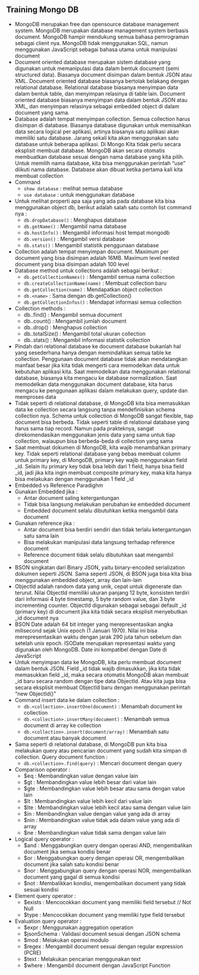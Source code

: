 ## Training Mongo DB

- MongoDB merupakan free dan opensource database management system. MongoDB merupakan database management system berbasis document. MongoDB hampir mendukung semua bahasa pemrograman sebagai client nya. MongoDB tidak menggunakan SQL, namun menggunakan JavaScript sebagai bahasa utama untuk manipulasi document
- Document oriented database merupakan sistem database yang digunakan untuk memanipulasi data dalam bentuk document (semi structured data). Biasanya document disimpan dalam bentuk JSON atau XML. Document oriented database biasanya bertolak belakang dengan relational database. Relational database biasanya menyimpan data dalam bentuk table, dan menyimpan relasinya di table lain. Document oriented database biasanya menyimpan data dalam bentuk JSON atau XML, dan menyimpan relasinya sebagai embedded object di dalam document yang sama.
- Database adalah tempat menyimpan collection. Semua collection harus disimpan di database. Biasanya database digunakan untuk memisahkan data secara logical per aplikasi, artinya biasanya satu aplikasi akan memiliki satu database. Jarang sekali kita akan menggunakan satu database untuk beberapa aplikasi. Di Mongo Kita tidak perlu secara eksplisit membuat database. MongoDB akan secara otomatis membuatkan database sesuai dengan nama database yang kita pilih. Untuk memilih nama database, kita bisa menggunakan perintah “use” diikuti nama database. Database akan dibuat ketika pertama kali kita membuat collection
- Command
    - `show database` : melihat semua database
    - `use database` : untuk menggunakan database
- Untuk melihat properti apa saja yang ada pada database kita bisa menggunakan object db, berikut adalah salah satu contoh list command nya :
    - `db.dropDatabase()` : Menghapus database
    - `db.getName()` : Mengambil nama database
    - `db.hostInfo()` : Mengambil informasi host tempat mongodb
    - `db.version()` : Mengambil versi database
    - `db.stats()` : Mengambil statistik penggunaan database
- Collection adalah tempat menyimpan document. Maximum per document yang bisa disimpan adalah 16MB. Maximum level nested document yang bisa disimpan adalah 100 level
- Database method untuk collections adalah sebagai berikut :
    - `db.getCollectionNames()` : Mengambil semua nama collection
    - `db.createCollectionName(name)` : Membuat collection baru
    - `db.getCollection(name)` : Mendapatkan object collection
    - `db.<name>` : Sama dengan db.getCollection(<name>)
    - `db.getCollectionInfos()` : Mendapat informasi semua collection
- Collection methods :
    - db.<collection>.find() : Mengambil semua document
    - db.<collection>.count() : Mengambil jumlah document
    - db.<collection>.drop() : Menghapus collection
    - db.<collection>.totalSize() : Mengambil total ukuran collection
    - db.<collection>.stats() : Mengambil informasi statistik collection
- Pindah dari relational database ke document database bukanlah hal yang sesederhana hanya dengan memindahkan semua table ke collection. Penggunaan document database tidak akan mendatangkan manfaat besar jika kita tidak mengerti cara memodelkan data untuk kebutuhan aplikasi kita. Saat memodelkan data menggunakan relational database, biasanya kita mengacu ke database normalization. Saat memodelkan data menggunakan document database, kita harus mengacu ke penggunaan aplikasi dalam melakukan query, update dan memproses data
- Tidak seperti di relational database, di MongoDB kita bisa memasukkan data ke collection secara langsung tanpa mendefinisikan schema collection nya. Schema untuk collection di MongoDB sangat flexible, tiap document bisa berbeda. Tidak seperti table di relational database yang harus sama  tiap record. Namun pada prakteknya, sangat direkomendasikan menggunakan jenis data yang sama untuk tiap collection, walaupun bisa berbeda-beda di collection yang sama
- Saat membuat dokumen di MongoDB, kita wajib menambahkan primary key. Tidak seperti relational database yang bebas membuat column untuk primary key, di MongoDB, primary key wajib menggunakan field _id. Selain itu primary key tidak bisa lebih dari 1 field, hanya bisa field _id, jadi jika kita ingin membuat composite primary key, maka kita hanya bisa melakukan dengan menggunakan 1 field _id
- Embedded vs Reference Paradighm
- Gunakan Embedded jika :
    - Antar document saling ketergantungan
    - Tidak bisa langsung melakukan perubahan ke embedded document
    - Embedded document selalu dibutuhkan ketika mengambil data document
- Gunakan reference jika :
    - Antar document bisa berdiri sendiri dan tidak terlalu ketergantungan satu sama lain
    - Bisa melakukan manipulasi data langsung terhadap reference document
    - Reference document tidak selalu dibutuhkan saat mengambil document
- BSON singkatan dari Binary JSON, yaitu binary-encoded serialization dokumen seperti JSON. Sama seperti JSON, di BSON juga bisa kita bisa menggunakan embedded object, array dan lain-lain
- ObjectId adalah random data yang unik, cepat untuk digenerate dan terurut. Nilai ObjectId memiliki ukuran panjang 12 byte, konsisten terdiri dari informasi 4 byte timestamp, 5 byte random value, dan 3 byte incrementing counter. ObjectId digunakan sebagai sebagai default _id (primary key) di document jika kita tidak secara eksplisit menyebutkan _id document nya
- BSON Date adalah 64 bit integer yang merepresentasikan angka milisecond sejak Unix epoch (1 Januari 1970). Nilai ini bisa merepresentasikan waktu dengan jarak 290 juta tahun sebelum dan setelah unix epoch. ISODate merupakan representasi waktu yang digunakan oleh MongoDB. Date ini kompatibel dengan Date di JavaScript
- Untuk menyimpan data ke MongoDB, kita perlu membuat document dalam bentuk JSON. Field _id tidak wajib dimasukkan, jika kita tidak memasukkan field _id, maka secara otomatis MongoDB akan membuat _id baru secara random dengan tipe data ObjectId. Atau kita juga bisa secara eksplisit membuat ObjectId baru dengan menggunakan perintah “new ObjectId()”
- Command insert data ke dalam collection :
    - `db.<collection>.insertOne(document)` : Menambah document ke collection
    - `db.<collection>.insertMany(document)` : Menambah semua document di array ke collection
    - `db.<collection>.insert(document/array)` : Menambah satu document atau banyak document
- Sama seperti di relational database, di MongoDB pun kita bisa melakukan query atau pencarian document yang sudah kita simpan di collection. Query document function : 
    - `db.<collection>.find(query)` : Mencari document dengan query
- Comparison operator :
    - $eq : Membandingkan value dengan value lain
    - $gt : Membandingkan value lebih besar dari value lain
    - $gte : Membandingkan value lebih besar atau sama dengan value lain
    - $lt : Membandingkan value lebih kecil dari value lain
    - $lte : Membandingkan value lebih kecil atau sama dengan value lain
    - $in : Membandingkan value dengan value yang ada di array
    - $nin : Membandingkan value tidak ada dalam value yang ada di array
    - $ne : Membandingkan value tidak sama dengan value lain
- Logical query operator :
    - $and : Menggabungkan query dengan operasi AND, mengembalikan document jika semua kondisi benar
    - $or : Menggabungkan query dengan operasi OR, mengembalikan document jika salah satu kondisi benar
    - $nor : Menggabungkan query dengan operasi NOR, mengembalikan document yang gagal di semua kondisi
    - $not : Membalikkan kondisi, mengembalikan document yang tidak sesuai kondisi
- Element query operator :
    - $exists : Mencocokkan document yang memiliki field tersebut // Not Null
    - $type : Mencocokkan document yang memiliki type field tersebut
- Evaluation query operator : 
    - $expr : Menggunakan aggregation operation
    - $jsonSchema : Validasi document sesuai dengan JSON schema
    - $mod : Melakukan operasi modulo 
    - $regex : Mengambil document sesuai dengan regular expression (PCRE)
    - $text : Melakukan pencarian menggunakan text
    - $where : Mengambil document dengan JavaScript Function

